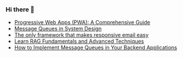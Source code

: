 ### Hi there 👋
<!-- daily.dev BOOKMARKS:START -->
- [Progressive Web Apps &lpar;PWA&rpar;: A Comprehensive Guide](https://app.daily.dev/posts/fY4sreTHQ?utm_source=rss&utm_medium=bookmarks&utm_campaign=mBzS9yGu2kYgKY4tuhxYN)
- [Message Queues in System Design](https://app.daily.dev/posts/2P8UrIIVz?utm_source=rss&utm_medium=bookmarks&utm_campaign=mBzS9yGu2kYgKY4tuhxYN)
- [The only framework that makes responsive email easy](https://app.daily.dev/posts/p4hA9LLql?utm_source=rss&utm_medium=bookmarks&utm_campaign=mBzS9yGu2kYgKY4tuhxYN)
- [Learn RAG Fundamentals and Advanced Techniques](https://app.daily.dev/posts/lVvdZRtM3?utm_source=rss&utm_medium=bookmarks&utm_campaign=mBzS9yGu2kYgKY4tuhxYN)
- [How to Implement Message Queues in Your Backend Applications](https://app.daily.dev/posts/tYgvIAe3v?utm_source=rss&utm_medium=bookmarks&utm_campaign=mBzS9yGu2kYgKY4tuhxYN)
<!-- daily.dev BOOKMARKS:END -->
<!--
**nirmal-patel-s/nirmal-patel-s** is a ✨ _special_ ✨ repository because its `README.md` (this file) appears on your GitHub profile.

Here are some ideas to get you started:

- 🔭 I’m currently working on ...
- 🌱 I’m currently learning ...
- 👯 I’m looking to collaborate on ...
- 🤔 I’m looking for help with ...
- 💬 Ask me about ...
- 📫 How to reach me: ...
- 😄 Pronouns: ...
- ⚡ Fun fact: ...
-->

